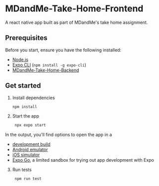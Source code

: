 # MDandMe-Take-Home-Frontend

A react native app built as part of MDandMe's take home assignment.

## Prerequisites

Before you start, ensure you have the following installed:

- [Node.js](https://nodejs.org/)
- [Expo CLI](https://docs.expo.dev/get-started/installation/) (`npm install -g expo-cli`)
- [MDandMe-Take-Home-Backend](https://github.com/kjmj/MDandMe-Take-Home-Backend)

## Get started

1. Install dependencies

   ```bash
   npm install
   ```

2. Start the app

   ```bash
    npx expo start
   ```

In the output, you'll find options to open the app in a

- [development build](https://docs.expo.dev/develop/development-builds/introduction/)
- [Android emulator](https://docs.expo.dev/workflow/android-studio-emulator/)
- [iOS simulator](https://docs.expo.dev/workflow/ios-simulator/)
- [Expo Go](https://expo.dev/go), a limited sandbox for trying out app development with Expo

3. Run tests

   ```bash
    npm run test
   ```
